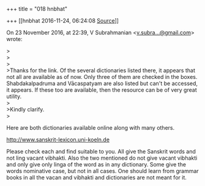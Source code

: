 +++
title = "018 hnbhat"

+++
[[hnbhat	2016-11-24, 06:24:08 [Source](https://groups.google.com/g/bvparishat/c/2YocDZdYWGk)]]



On 23 November 2016, at 22:39, V Subrahmanian \<[v.subra...@gmail.com]()\> wrote:

\>  
\>  
\>  
\>Thanks for the link. Of the several dictionaries listed there, it appears that not all are available as of now. Only three of them are checked in the boxes. Shabdakalpadruma and Vācaspatyam are also listed but can't be accessed, it appears. If these too are available, then the resource can be of very great utility.  
\>  
\>Kindly clarify.   
\>

Here are both dictionaries available online along with many others.

http://www.sanskrit-lexicon.uni-koeln.de

Please check each and find suitable to you. All give the Sanskrit words and not ling vacant vibhakti. Also the two mentioned do not give vacant vibhakti and only give only linga of the word as in any dictionary. Some give the words nominative case, but not in all cases. One should learn from grammar books in all the vacan and vibhakti and dictionaries are not meant for it.  
  

